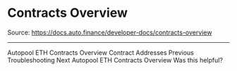 # Contracts Overview

Source: https://docs.auto.finance/developer-docs/contracts-overview

---

Autopool ETH Contracts Overview
Contract Addresses
Previous
Troubleshooting
Next
Autopool ETH Contracts Overview
Was this helpful?